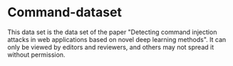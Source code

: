 # Command-dataset
This data set is the data set of the paper "Detecting command injection attacks in web applications based on novel deep learning methods". It can only be viewed by editors and reviewers, and others may not spread it without permission.
